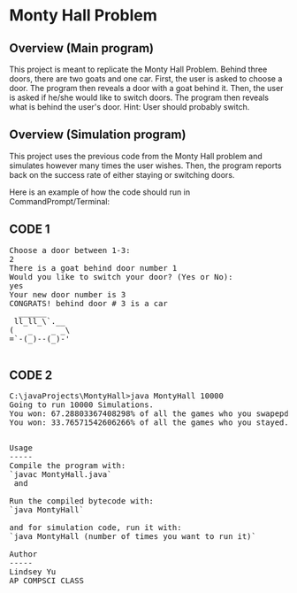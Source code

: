 Monty Hall Problem
==========

Overview (Main program)
--------
This project is meant to replicate the Monty Hall Problem. Behind three doors, there are 
two goats and one car. First, the user is asked to choose a door. The program then reveals
a door with a goat behind it. Then, the user is asked if he/she would like to switch doors. 
The program then reveals what is behind the user's door. Hint: User should probably switch. 


Overview (Simulation program)
--------
This project uses the previous code from the Monty Hall problem and simulates however many
times the user wishes. Then, the program reports back on the success rate of either staying
or switching doors. 


Here is an example of how the code should run in CommandPrompt/Terminal:

CODE 1
--------
<pre>
Choose a door between 1-3:
2
There is a goat behind door number 1
Would you like to switch your door? (Yes or No):
yes
Your new door number is 3
CONGRATS! behind door # 3 is a car
  ______
 ll_ll_\`.__
(   _    _ _\
=`-(_)--(_)-'

</pre>

CODE 2
--------
<pre>
C:\javaProjects\MontyHall>java MontyHall 10000
Going to run 10000 Simulations.
You won: 67.28803367408298% of all the games who you swapepd.
You won: 33.76571542606266% of all the games who you stayed.
<pre>

Usage
-----
Compile the program with:
`javac MontyHall.java`
 and

Run the compiled bytecode with:
`java MontyHall`

and for simulation code, run it with:
`java MontyHall (number of times you want to run it)`

Author
-----
Lindsey Yu 
AP COMPSCI CLASS